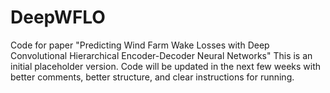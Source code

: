 # DeepWFLO
Code for paper "Predicting Wind Farm Wake Losses with Deep Convolutional Hierarchical Encoder-Decoder Neural Networks"
This is an initial placeholder version. Code will be updated in the next few weeks with better comments, better structure, and clear instructions for running.
